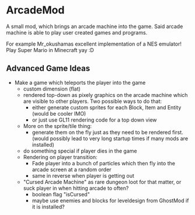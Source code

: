 # ArcadeMod

A small mod, which brings an arcade machine into the game.
Said arcade machine is able to play user created games and programs.

For example Mr_okushamas excellent implementation of a NES emulator!
Play Super Mario in Minecraft yay :D


## Advanced Game Ideas
- Make a game which teleports the player into the game
  - custom dimension (flat)
  - rendered top-down as pixely graphics on the arcade machine
    which are visible to other players.
    Two possible ways to do that:
    - either generate custom sprites for each Block, Item and Entity
      (would be cooler IMO)
    - or just use GL11 rendering code for a top down view
  - More on the sprite/tile thing:
    - generate them on the fly just as they need to be rendered first.
      (would possibly lead to very long startup times if many mods are installed)
  - do something special if player dies in the game
  - Rendering on player transition:
    - Fade player into a bunch of particles which then
      fly into the arcade screen at a random order
    - same in reverse when player is getting out
  - "Cursed Arcade Machine" as rare dungeon loot for that matter, or suck player in when hitting arcade to often?
    - boolean flag "isCursed"
    - maybe use enemies and blocks for leveldesign from GhostMod if it is installed?
